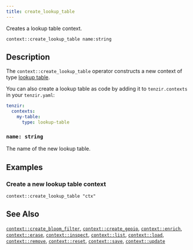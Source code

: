 ```yaml
---
title: create_lookup_table
---
```


Creates a lookup table context.

```tql
context::create_lookup_table name:string
```

## Description

The `context::create_lookup_table` operator constructs a new context of type
[lookup table](../../../enrichment/README.md#lookup-table).

You can also create a lookup table as code by adding it to `tenzir.contexts` in
your `tenzir.yaml`:

```yaml {0} title="<prefix>/etc/tenzir/tenzir.yaml"
tenzir:
  contexts:
    my-table:
      type: lookup-table
```

### `name: string`

The name of the new lookup table.

## Examples

### Create a new lookup table context

```tql
context::create_lookup_table "ctx"
```

## See Also

[`context::create_bloom_filter`](create_bloom_filter),
[`context::create_geoip`](create_geoip),
[`context::enrich`](enrich),
[`context::erase`](erase),
[`context::inspect`](inspect),
[`context::list`](list),
[`context::load`](load),
[`context::remove`](remove),
[`context::reset`](update),
[`context::save`](save),
[`context::update`](update)

